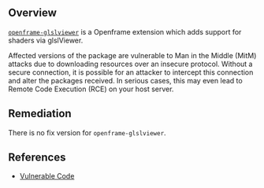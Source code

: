 ## Overview
[`openframe-glslviewer`](https://www.npmjs.com/package/openframe-glslviewer) is a Openframe extension which adds support for shaders via glslViewer.

Affected versions of the package are vulnerable to Man in the Middle (MitM) attacks due to downloading resources over an insecure protocol. Without a secure connection, it is possible for an attacker to intercept this connection and alter the packages received. In serious cases, this may even lead to Remote Code Execution (RCE) on your host server.

## Remediation
There is no fix version for `openframe-glslviewer`.

## References
- [Vulnerable Code](https://github.com/OpenframeProject/Openframe-glslViewer/blob/master/install.sh#L43)
